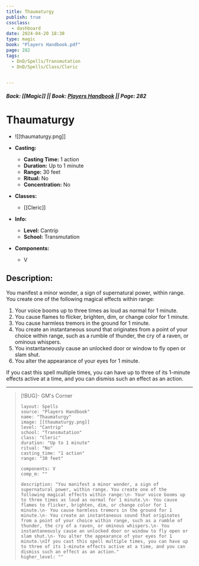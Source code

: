 ```yaml
---
title: Thaumaturgy
publish: true
cssclass:
  - dashboard
date: 2024-04-20 18:30
type: magic
book: "Players Handbook.pdf"
page: 282
tags:
  - DnD/Spells/Transmutation
  - DnD/Spells/Class/Cleric


---
```


##### Back: [[Magic]] || Book: [Players Handbook](https://drive.google.com/drive/folders/1O5bhpYizcIT5xxAoLOuzCRht_PVS7VSG?usp=sharing) || Page: 282

# Thaumaturgy
- ![[thaumaturgy.png]]
- **Casting:**
    - **Casting Time:** 1 action
    - **Duration:** Up to 1 minute
    - **Range:** 30 feet
    - **Ritual:** No
    - **Concentration:** No
- **Classes:**
    - [[Cleric]]

- **Info:**
    - **Level:** Cantrip
    - **School:** Transmutation
- **Components:**
    - V


## Description:
You manifest a minor wonder, a sign of supernatural power, within range. You create one of the following magical effects within range:

1. Your voice booms up to three times as loud as normal for 1 minute.
2. You cause flames to flicker, brighten, dim, or change color for 1 minute.
3. You cause harmless tremors in the ground for 1 minute.
4. You create an instantaneous sound that originates from a point of your choice within range, such as a rumble of thunder, the cry of a raven, or ominous whispers.
5. You instantaneously cause an unlocked door or window to fly open or slam shut.
6. You alter the appearance of your eyes for 1 minute.

If you cast this spell multiple times, you can have up to three of its 1-minute effects active at a time, and you can dismiss such an effect as an action.



---

> [!BUG]- GM's Corner
>
> ```statblock
> layout: Spells
> source: "Players Handbook"
> name: "Thaumaturgy"
> image: [[thaumaturgy.png]]
> level: "Cantrip"
> school: "Transmutation"
> class: "Cleric"
> duration: "Up to 1 minute"
> ritual: "No"
> casting_time: "1 action"
> range: "30 feet"
>
> components: V
> comp_m: ""
>
> description: "You manifest a minor wonder, a sign of supernatural power, within range. You create one of the following magical effects within range:\n- Your voice booms up to three times as loud as normal for 1 minute.\n- You cause flames to flicker, brighten, dim, or change color for 1 minute.\n- You cause harmless tremors in the ground for 1 minute.\n- You create an instantaneous sound that originates from a point of your choice within range, such as a rumble of thunder, the cry of a raven, or ominous whispers.\n- You instantaneously cause an unlocked door or window to fly open or slam shut.\n- You alter the appearance of your eyes for 1 minute.\nIf you cast this spell multiple times, you can have up to three of its 1-minute effects active at a time, and you can dismiss such an effect as an action."
> higher_level: ""
> ```
